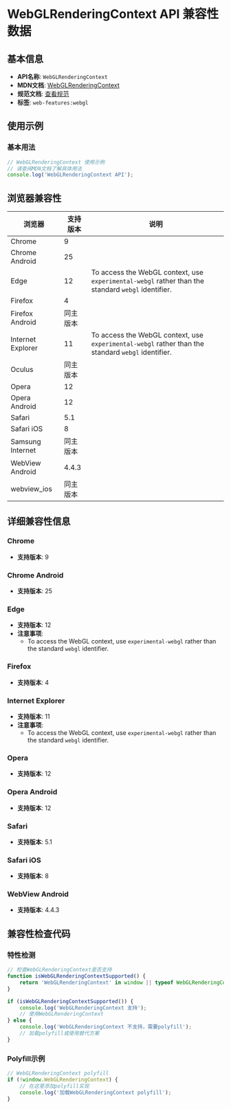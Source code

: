 # WebGLRenderingContext API 兼容性数据

## 基本信息

- **API名称**: `WebGLRenderingContext`
- **MDN文档**: [WebGLRenderingContext](https://developer.mozilla.org/docs/Web/API/WebGLRenderingContext)
- **规范文档**: [查看规范](https://registry.khronos.org/webgl/specs/latest/1.0/#5.14)
- **标签**: `web-features:webgl`

## 使用示例

### 基本用法

```javascript
// WebGLRenderingContext 使用示例
// 请查阅MDN文档了解具体用法
console.log('WebGLRenderingContext API');
```

## 浏览器兼容性

| 浏览器 | 支持版本 | 说明 |
|--------|----------|------|
| Chrome | 9 |  |
| Chrome Android | 25 |  |
| Edge | 12 | To access the WebGL context, use `experimental-webgl` rather than the standard `webgl` identifier. |
| Firefox | 4 |  |
| Firefox Android | 同主版本 |  |
| Internet Explorer | 11 | To access the WebGL context, use `experimental-webgl` rather than the standard `webgl` identifier. |
| Oculus | 同主版本 |  |
| Opera | 12 |  |
| Opera Android | 12 |  |
| Safari | 5.1 |  |
| Safari iOS | 8 |  |
| Samsung Internet | 同主版本 |  |
| WebView Android | 4.4.3 |  |
| webview_ios | 同主版本 |  |

## 详细兼容性信息

### Chrome

- **支持版本**: 9

### Chrome Android

- **支持版本**: 25

### Edge

- **支持版本**: 12
- **注意事项**:
  - To access the WebGL context, use `experimental-webgl` rather than the standard `webgl` identifier.

### Firefox

- **支持版本**: 4

### Internet Explorer

- **支持版本**: 11
- **注意事项**:
  - To access the WebGL context, use `experimental-webgl` rather than the standard `webgl` identifier.

### Opera

- **支持版本**: 12

### Opera Android

- **支持版本**: 12

### Safari

- **支持版本**: 5.1

### Safari iOS

- **支持版本**: 8

### WebView Android

- **支持版本**: 4.4.3

## 兼容性检查代码

### 特性检测

```javascript
// 检查WebGLRenderingContext是否支持
function isWebGLRenderingContextSupported() {
    return 'WebGLRenderingContext' in window || typeof WebGLRenderingContext !== 'undefined';
}

if (isWebGLRenderingContextSupported()) {
    console.log('WebGLRenderingContext 支持');
    // 使用WebGLRenderingContext
} else {
    console.log('WebGLRenderingContext 不支持，需要polyfill');
    // 加载polyfill或使用替代方案
}
```

### Polyfill示例

```javascript
// WebGLRenderingContext polyfill
if (!window.WebGLRenderingContext) {
    // 在这里添加polyfill实现
    console.log('加载WebGLRenderingContext polyfill');
}
```

